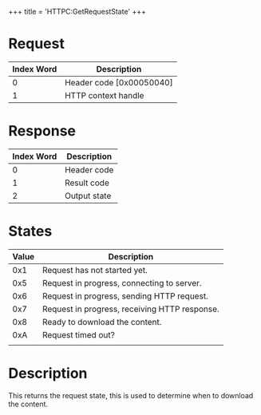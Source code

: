 +++
title = 'HTTPC:GetRequestState'
+++

# Request

| Index Word | Description                |
|------------|----------------------------|
| 0          | Header code \[0x00050040\] |
| 1          | HTTP context handle        |

# Response

| Index Word | Description  |
|------------|--------------|
| 0          | Header code  |
| 1          | Result code  |
| 2          | Output state |

# States

| Value | Description                                   |
|-------|-----------------------------------------------|
| 0x1   | Request has not started yet.                  |
| 0x5   | Request in progress, connecting to server.    |
| 0x6   | Request in progress, sending HTTP request.    |
| 0x7   | Request in progress, receiving HTTP response. |
| 0x8   | Ready to download the content.                |
| 0xA   | Request timed out?                            |
|       |                                               |

# Description

This returns the request state, this is used to determine when to
download the content.
